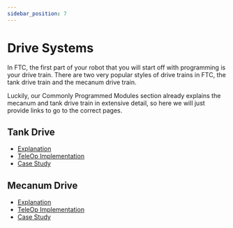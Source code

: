```yaml
---
sidebar_position: 7
---
```

# Drive Systems

In FTC, the first part of your robot that you will start off with programming is your drive train. There are two very popular styles of drive trains in FTC, the tank drive train and the mecanum drive train.

Luckily, our Commonly Programmed Modules section already explains the mecanum and tank drive train in extensive detail, so here we will just provide links to go to the correct pages.

## Tank Drive
* [Explanation]([https://github.com/alan412/LearnJavaForFTC/blob/master/LearnJavaForFTC.pdf](https://ftc-tech-toolbox.vercel.app/docs/Commonly%20Programmed%20Modules/Tank))
* [TeleOp Implementation](https://ftc-tech-toolbox.vercel.app/docs/Commonly%20Programmed%20Modules/Tank#teleop-implementation)
* [Case Study](https://ftc-tech-toolbox.vercel.app/docs/Commonly%20Programmed%20Modules/Tank#case-studies)

## Mecanum Drive 
* [Explanation](https://ftc-tech-toolbox.vercel.app/docs/Commonly%20Programmed%20Modules/Mec)
* [TeleOp Implementation](https://ftc-tech-toolbox.vercel.app/docs/Commonly%20Programmed%20Modules/Mec)
* [Case Study](https://ftc-tech-toolbox.vercel.app/docs/Commonly%20Programmed%20Modules/Mec)
